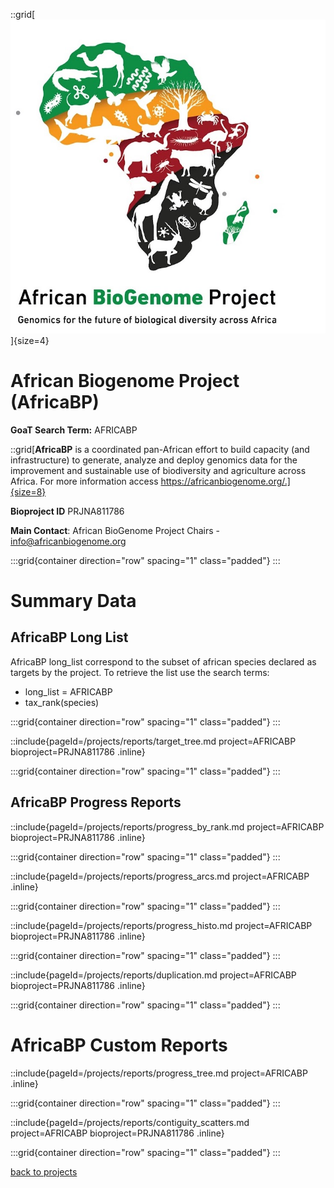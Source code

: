 ::grid[![GoaT](/static/images/africabp2.jpeg)]{size=4}

# African Biogenome Project (AfricaBP)

**GoaT Search Term:** AFRICABP

::grid[**AfricaBP** is a coordinated pan-African effort to build capacity (and infrastructure) to generate, analyze and deploy genomics data for the improvement and sustainable use of biodiversity and agriculture across Africa. For more information access https://africanbiogenome.org/.]{size=8}

**Bioproject ID** PRJNA811786

**Main Contact**: African BioGenome Project Chairs - info@africanbiogenome.org

:::grid{container direction="row" spacing="1" class="padded"}
:::

# Summary Data

## AfricaBP Long List

AfricaBP long_list correspond to the subset of african species declared as targets by the project. To retrieve the list use the search terms:

- long_list = AFRICABP
- tax_rank(species)

:::grid{container direction="row" spacing="1" class="padded"}
:::

::include{pageId=/projects/reports/target_tree.md project=AFRICABP bioproject=PRJNA811786 .inline}

:::grid{container direction="row" spacing="1" class="padded"}
:::

## AfricaBP Progress Reports

::include{pageId=/projects/reports/progress_by_rank.md project=AFRICABP bioproject=PRJNA811786 .inline}

:::grid{container direction="row" spacing="1" class="padded"}
:::

::include{pageId=/projects/reports/progress_arcs.md project=AFRICABP .inline}

:::grid{container direction="row" spacing="1" class="padded"}
:::

::include{pageId=/projects/reports/progress_histo.md project=AFRICABP bioproject=PRJNA811786 .inline}

:::grid{container direction="row" spacing="1" class="padded"}
:::

::include{pageId=/projects/reports/duplication.md project=AFRICABP bioproject=PRJNA811786 .inline}

:::grid{container direction="row" spacing="1" class="padded"}
:::

# AfricaBP Custom Reports

::include{pageId=/projects/reports/progress_tree.md project=AFRICABP .inline}

:::grid{container direction="row" spacing="1" class="padded"}
:::

::include{pageId=/projects/reports/contiguity_scatters.md project=AFRICABP bioproject=PRJNA811786 .inline}

:::grid{container direction="row" spacing="1" class="padded"}
:::

[back to projects](/projects)
